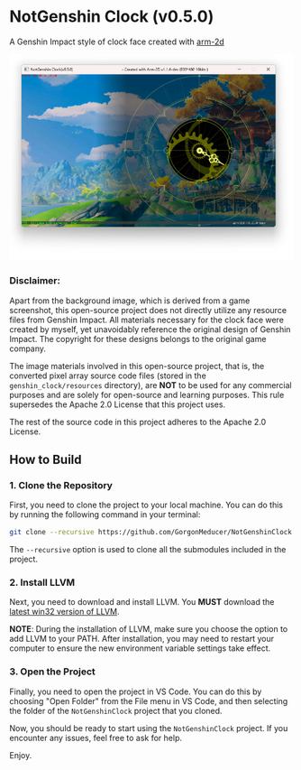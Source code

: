 # NotGenshin Clock (v0.5.0)
A Genshin Impact style of clock face created with [arm-2d](https://github.com/ARM-software/Arm-2D)

![ClockFace](./doc/pictures/clock_face.png) 

### Disclaimer:

Apart from the background image, which is derived from a game screenshot, this open-source project does not directly utilize any resource files from Genshin Impact. All materials necessary for the clock face were created by myself, yet unavoidably reference the original design of Genshin Impact. The copyright for these designs belongs to the original game company. 

The image materials involved in this open-source project, that is, the converted pixel array source code files (stored in the `genshin_clock/resources` directory), are **NOT** to be used for any commercial purposes and are solely for open-source and learning purposes. This rule supersedes the Apache 2.0 License that this project uses. 

The rest of the source code in this project adheres to the Apache 2.0 License.



## How to Build



### 1. Clone the Repository

First, you need to clone the project to your local machine. You can do this by running the following command in your terminal:

```bash
git clone --recursive https://github.com/GorgonMeducer/NotGenshinClock.git
```

The `--recursive` option is used to clone all the submodules included in the project.

### 2. Install LLVM

Next, you need to download and install LLVM. You **MUST** download the [latest win32 version of LLVM](https://github.com/llvm/llvm-project/releases).

**NOTE**: During the installation of LLVM, make sure you choose the option to add LLVM to your PATH. After installation, you may need to restart your computer to ensure the new environment variable settings take effect.

### 3. Open the Project

Finally, you need to open the project in VS Code. You can do this by choosing "Open Folder" from the File menu in VS Code, and then selecting the folder of the `NotGenshinClock` project that you cloned.

Now, you should be ready to start using the `NotGenshinClock` project. If you encounter any issues, feel free to ask for help.



Enjoy.
